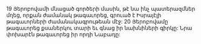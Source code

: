 19 Յերոբովամի մնացած գործերի մասին, թէ նա ինչ պատերազմներ մղեց, որքան ժամանակ թագաւորեց, գրուած է Իսրայէլի թագաւորների ժամանակագրութեան մէջ: 20 Յերոբովամը թագաւորեց քսաներկու տարի եւ գնաց իր նախնիների գիրկը: Նրա փոխարէն թագաւորեց իր որդի Նաբադը:
